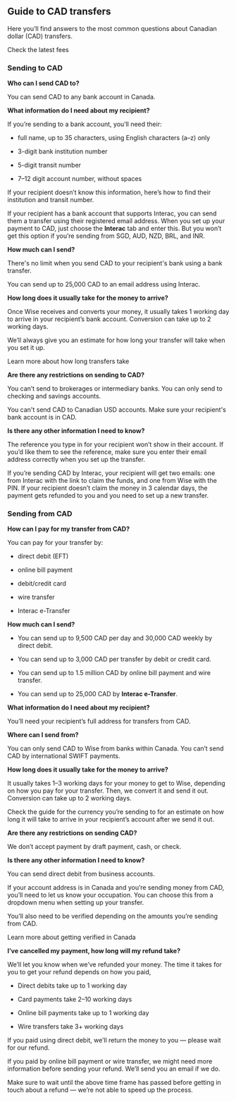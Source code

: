 ## Guide to CAD transfers  
Here you’ll find answers to the most common questions about Canadian dollar (CAD) transfers. 

Check the latest fees

### Sending to CAD

 **Who can I send CAD to?**

You can send CAD to any bank account in Canada. 

**What information do I need about my recipient?**

If you’re sending to a bank account, you’ll need their:

  * full name, up to 35 characters, using English characters (a–z) only

  * 3-digit bank institution number

  * 5-digit transit number

  * 7–12 digit account number, without spaces




If your recipient doesn’t know this information, here’s how to find their institution and transit number.

If your recipient has a bank account that supports Interac, you can send them a transfer using their registered email address. When you set up your payment to CAD, just choose the **Interac** tab and enter this. But you won’t get this option if you’re sending from SGD, AUD, NZD, BRL, and INR. 

**How much can I send?**

There's no limit when you send CAD to your recipient's bank using a bank transfer. 

You can send up to 25,000 CAD to an email address using Interac.

 **How long does it usually take for the money to arrive?**

Once Wise receives and converts your money, it usually takes 1 working day to arrive in your recipient’s bank account. Conversion can take up to 2 working days. 

We’ll always give you an estimate for how long your transfer will take when you set it up.

Learn more about how long transfers take

 **Are there any restrictions on sending to CAD?**

You can’t send to brokerages or intermediary banks. You can only send to checking and savings accounts.

You can't send CAD to Canadian USD accounts. Make sure your recipient's bank account is in CAD. 

**Is there any other information I need to know?**

The reference you type in for your recipient won’t show in their account. If you’d like them to see the reference, make sure you enter their email address correctly when you set up the transfer. 

If you’re sending CAD by Interac, your recipient will get two emails: one from Interac with the link to claim the funds, and one from Wise with the PIN. If your recipient doesn’t claim the money in 3 calendar days, the payment gets refunded to you and you need to set up a new transfer. 

### Sending from CAD

 **How can I pay for my transfer from CAD?**

You can pay for your transfer by:

  * direct debit (EFT)

  * online bill payment

  * debit/credit card

  * wire transfer

  * Interac e-Transfer




 **How much can I send?**

  * You can send up to 9,500 CAD per day and 30,000 CAD weekly by direct debit. 

  * You can send up to 3,000 CAD per transfer by debit or credit card.

  * You can send up to 1.5 million CAD by online bill payment and wire transfer. 

  * You can send up to 25,000 CAD by **Interac e-Transfer**. 




**What information do I need about my recipient?**

You’ll need your recipient’s full address for transfers from CAD. 

**Where can I send from?**

You can only send CAD to Wise from banks within Canada. You can’t send CAD by international SWIFT payments. 

**How long does it usually take for the money to arrive?**

It usually takes 1–3 working days for your money to get to Wise, depending on how you pay for your transfer. Then, we convert it and send it out. Conversion can take up to 2 working days. 

Check the guide for the currency you’re sending to for an estimate on how long it will take to arrive in your recipient’s account after we send it out. 

**Are there any restrictions on sending CAD?**

We don’t accept payment by draft payment, cash, or check.

 **Is there any other information I need to know?**

You can send direct debit from business accounts. 

If your account address is in Canada and you’re sending money from CAD, you’ll need to let us know your occupation. You can choose this from a dropdown menu when setting up your transfer.

You’ll also need to be verified depending on the amounts you’re sending from CAD. 

Learn more about getting verified in Canada

 **I’ve cancelled my payment, how long will my refund take?**

We’ll let you know when we’ve refunded your money. The time it takes for you to get your refund depends on how you paid, 

  * Direct debits take up to 1 working day

  * Card payments take 2–10 working days 

  * Online bill payments take up to 1 working day 

  * Wire transfers take 3+ working days




If you paid using direct debit, we’ll return the money to you — please wait for our refund.

If you paid by online bill payment or wire transfer, we might need more information before sending your refund. We’ll send you an email if we do.

Make sure to wait until the above time frame has passed before getting in touch about a refund — we’re not able to speed up the process.